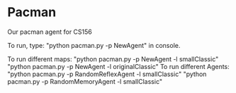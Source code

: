 # Pacman
Our pacman agent for CS156

To run, type: "python pacman.py -p NewAgent" in console.

To run different maps:
"python pacman.py -p NewAgent -l smallClassic"
"python pacman.py -p NewAgent -l originalClassic"
To run different Agents:
"python pacman.py -p RandomReflexAgent -l smallClassic"
"python pacman.py -p RandomMemoryAgent -l smallClassic"

